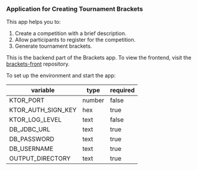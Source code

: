### Application for Creating Tournament Brackets

This app helps you to:

1. Create a competition with a brief description.
2. Allow participants to register for the competition.
3. Generate tournament brackets.

This is the backend part of the Brackets app.
To view the frontend, visit the [brackets-front](https://github.com/pavelmno4/brackets-front) repository.

To set up the environment and start the app:

| variable           | type   | required |
|--------------------|--------|----------|
| KTOR_PORT          | number | false    |
| KTOR_AUTH_SIGN_KEY | hex    | true     |
| KTOR_LOG_LEVEL     | text   | false    |
| DB_JDBC_URL        | text   | true     |
| DB_PASSWORD        | text   | true     |
| DB_USERNAME        | text   | true     |
| OUTPUT_DIRECTORY   | text   | true     |